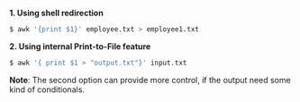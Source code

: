 **1. Using shell redirection**
```bash
$ awk '{print $1}' employee.txt > employee1.txt
```

**2. Using internal Print-to-File feature**
```bash
$ awk '{ print $1 > "output.txt"}' input.txt 
```

**Note**: The second option can provide more control, if the output need some kind of conditionals.

